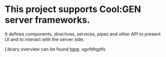# This project supports Cool:GEN server frameworks. #

It defines components, directives, services, pipes and other API to present UI and to interact with the server side.

Library overview can be found [here](projects/bphx-cool/docs/overview.md).
xgvfdhgdfs
